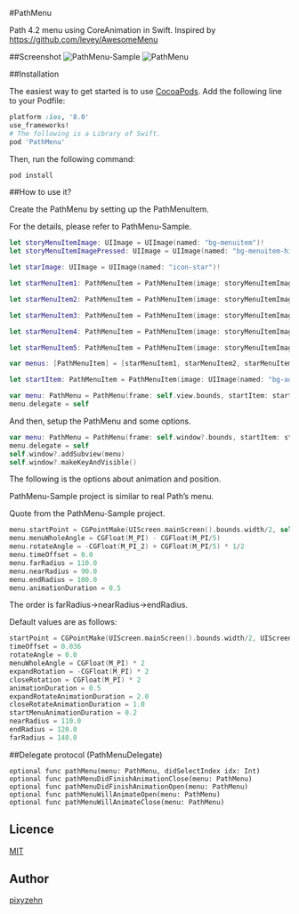 #PathMenu

Path 4.2 menu using CoreAnimation in Swift. Inspired by https://github.com/levey/AwesomeMenu

##Screenshot
![PathMenu-Sample](https://raw.githubusercontent.com/pixyzehn/PathMenu/master/Assets/PathMenu-Sample-Demo.gif)
![PathMenu](https://raw.githubusercontent.com/pixyzehn/PathMenu/master/Assets/PathMenu-Demo.gif)

##Installation

The easiest way to get started is to use [CocoaPods](http://cocoapods.org/). Add the following line to your Podfile:

```ruby
platform :ios, '8.0'
use_frameworks!
# The following is a Library of Swift.
pod 'PathMenu'
```

Then, run the following command:

```ruby
pod install
```

##How to use it?

Create the PathMenu by setting up the PathMenuItem.

For the details, please refer to PathMenu-Sample.

```Swift
let storyMenuItemImage: UIImage = UIImage(named: "bg-menuitem")!
let storyMenuItemImagePressed: UIImage = UIImage(named: "bg-menuitem-highlighted")!

let starImage: UIImage = UIImage(named: "icon-star")!

let starMenuItem1: PathMenuItem = PathMenuItem(image: storyMenuItemImage, highlightedImage: storyMenuItemImagePressed, ContentImage: starImage, highlightedContentImage:nil)

let starMenuItem2: PathMenuItem = PathMenuItem(image: storyMenuItemImage, highlightedImage: storyMenuItemImagePressed, ContentImage: starImage, highlightedContentImage:nil)

let starMenuItem3: PathMenuItem = PathMenuItem(image: storyMenuItemImage, highlightedImage: storyMenuItemImagePressed, ContentImage: starImage, highlightedContentImage:nil)

let starMenuItem4: PathMenuItem = PathMenuItem(image: storyMenuItemImage, highlightedImage: storyMenuItemImagePressed, ContentImage: starImage, highlightedContentImage:nil)

let starMenuItem5: PathMenuItem = PathMenuItem(image: storyMenuItemImage, highlightedImage: storyMenuItemImagePressed, ContentImage: starImage, highlightedContentImage:nil)

var menus: [PathMenuItem] = [starMenuItem1, starMenuItem2, starMenuItem3, starMenuItem4, starMenuItem5]

let startItem: PathMenuItem = PathMenuItem(image: UIImage(named: "bg-addbutton"), highlightedImage: UIImage(named: "bg-addbutton-highlighted"), ContentImage: UIImage(named: "icon-plus"), highlightedContentImage: UIImage(named: "icon-plus-highlighted"))

var menu: PathMenu = PathMenu(frame: self.view.bounds, startItem: startItem, optionMenus: menus)
menu.delegate = self
```

And then, setup the PathMenu and some options.

```Swift
var menu: PathMenu = PathMenu(frame: self.window?.bounds, startItem: startItem, optionMenus: menus)
menu.delegate = self
self.window?.addSubview(menu)
self.window?.makeKeyAndVisible()
```

The following is the options about animation and position.

PathMenu-Sample project  is similar to real Path’s menu.

Quote from the PathMenu-Sample project.

```Swift
menu.startPoint = CGPointMake(UIScreen.mainScreen().bounds.width/2, self.view.frame.size.height - 30.0)
menu.menuWholeAngle = CGFloat(M_PI) - CGFloat(M_PI/5)
menu.rotateAngle = -CGFloat(M_PI_2) + CGFloat(M_PI/5) * 1/2
menu.timeOffset = 0.0
menu.farRadius = 110.0
menu.nearRadius = 90.0
menu.endRadius = 100.0
menu.animationDuration = 0.5
```

The order is farRadius→nearRadius→endRadius.

Default values are as follows:

```Swift
startPoint = CGPointMake(UIScreen.mainScreen().bounds.width/2, UIScreen.mainScreen().bounds.height/2)
timeOffset = 0.036
rotateAngle = 0.0
menuWholeAngle = CGFloat(M_PI) * 2
expandRotation = -CGFloat(M_PI) * 2
closeRotation = CGFloat(M_PI) * 2
animationDuration = 0.5
expandRotateAnimationDuration = 2.0
closeRotateAnimationDuration = 1.0
startMenuAnimationDuration = 0.2
nearRadius = 110.0
endRadius = 120.0
farRadius = 140.0
```

##Delegate protocol (PathMenuDelegate)

```
optional func pathMenu(menu: PathMenu, didSelectIndex idx: Int)
optional func pathMenuDidFinishAnimationClose(menu: PathMenu)
optional func pathMenuDidFinishAnimationOpen(menu: PathMenu)
optional func pathMenuWillAnimateOpen(menu: PathMenu)
optional func pathMenuWillAnimateClose(menu: PathMenu)
```

## Licence

[MIT](https://github.com/pixyzehn/PathMenu/blob/master/LICENSE.txt)

## Author

[pixyzehn](https://github.com/pixyzehn)
